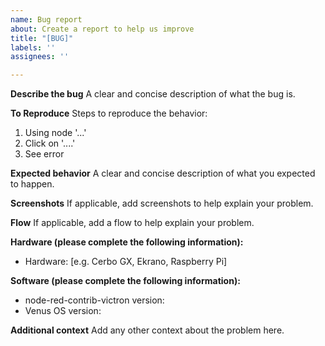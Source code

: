 ```yaml
---
name: Bug report
about: Create a report to help us improve
title: "[BUG]"
labels: ''
assignees: ''

---
```


**Describe the bug**
A clear and concise description of what the bug is.

**To Reproduce**
Steps to reproduce the behavior:
1. Using node  '...'
2. Click on '....'
3. See error

**Expected behavior**
A clear and concise description of what you expected to happen.

**Screenshots**
If applicable, add screenshots to help explain your problem.

**Flow**
If applicable, add a flow to help explain your problem.

**Hardware (please complete the following information):**
 - Hardware: [e.g. Cerbo GX, Ekrano, Raspberry Pi]

**Software (please complete the following information):**
 - node-red-contrib-victron version:
 - Venus OS version:
 

**Additional context**
Add any other context about the problem here.
